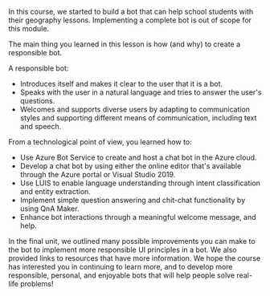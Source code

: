 In this course, we started to build a bot that can help school students with their geography lessons. Implementing a complete bot is out of scope for this module.

The main thing you learned in this lesson is how (and why) to create a responsible bot.

A responsible bot:

- Introduces itself and makes it clear to the user that it is a bot.
- Speaks with the user in a natural language and tries to answer the user's questions.
- Welcomes and supports diverse users by adapting to communication styles and supporting different means of communication, including text and speech.

From a technological point of view, you learned how to:

- Use Azure Bot Service to create and host a chat bot in the Azure cloud.
- Develop a chat bot by using either the online editor that's available through the Azure portal or Visual Studio 2019.
- Use LUIS to enable language understanding through intent classification and entity extraction.
- Implement simple question answering and chit-chat functionality by using QnA Maker.
- Enhance bot interactions through a meaningful welcome message, and help.

In the final unit, we outlined many possible improvements you can make to the bot to implement more responsible UI principles in a bot. We also provided links to resources that have more information. We hope the course has interested you in continuing to learn more, and to develop more responsible, personal, and enjoyable bots that will help people solve real-life problems!
